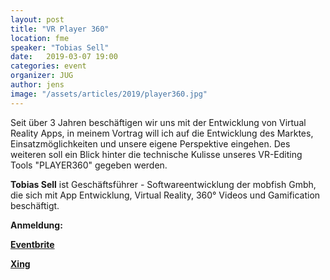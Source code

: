 ```yaml
---
layout: post
title: "VR Player 360"
location: fme
speaker: "Tobias Sell"
date:   2019-03-07 19:00
categories: event
organizer: JUG
author: jens
image: "/assets/articles/2019/player360.jpg"
---
```


Seit über 3 Jahren beschäftigen wir uns mit der Entwicklung von Virtual Reality Apps, in meinem Vortrag will ich auf die Entwicklung des Marktes, Einsatzmöglichkeiten und unsere eigene Perspektive eingehen. 
Des weiteren soll ein Blick hinter die technische Kulisse unseres VR-Editing Tools "PLAYER360" gegeben werden.

**Tobias Sell** ist Geschäftsführer - Softwareentwicklung der mobfish Gmbh, die sich mit App Entwicklung, Virtual Reality, 360° Videos und Gamification beschäftigt.


**Anmeldung:**

[**Eventbrite**](https://www.eventbrite.de/e/vr-player-360-tickets-56117722619)

[**Xing**](https://www.xing.com/events/vr-player-360-2059224)

